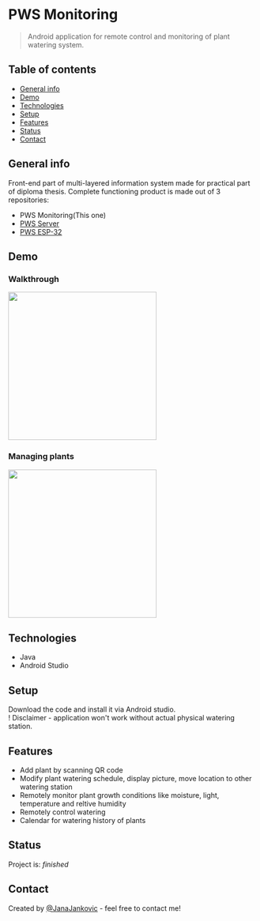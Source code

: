 # PWS Monitoring
> Android application for remote control and monitoring of plant watering system.

## Table of contents
* [General info](#general-info)
* [Demo](#demo)
* [Technologies](#technologies)
* [Setup](#setup)
* [Features](#features)
* [Status](#status)
* [Contact](#contact)

## General info
Front-end part of multi-layered information system made for practical part of diploma thesis. Complete functioning product is made out of 3 repositories:
* PWS Monitoring(This one)
* [PWS Server](https://github.com/JanaJankovic/pws-server)
* [PWS ESP-32](https://github.com/JanaJankovic/pws-esp-32)

## Demo
### Walkthrough
<img src="1.gif" height="300px"/>

### Managing plants
<img src="2.gif" height="300px"/>


## Technologies
* Java
* Android Studio

## Setup
Download the code and install it via Android studio. <br>
! Disclaimer - application won't work without actual physical watering station.

## Features

* Add plant by scanning QR code
* Modify plant watering schedule, display picture, move location to other watering station
* Remotely monitor plant growth conditions like moisture, light, temperature and reltive humidity
* Remotely control watering 
* Calendar for watering history of plants

## Status
Project is: _finished_

## Contact
Created by [@JanaJankovic](https://github.com/JanaJankovic) - feel free to contact me!

